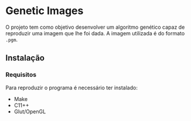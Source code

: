 
# Genetic Images

O projeto tem como objetivo desenvolver um algoritmo genético capaz de reproduzir uma imagem
que lhe foi dada. A imagem utilizada é do formato `.pgm`.


## Instalação

### Requisitos

Para reproduzir o programa é necessário ter instalado:

- Make
- C11++
- Glut/OpenGL


    